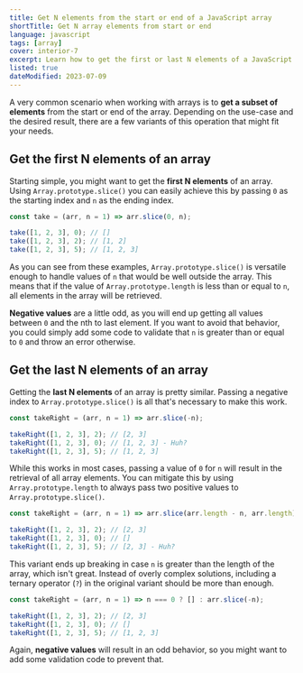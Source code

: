```yaml
---
title: Get N elements from the start or end of a JavaScript array
shortTitle: Get N array elements from start or end
language: javascript
tags: [array]
cover: interior-7
excerpt: Learn how to get the first or last N elements of a JavaScript array, using `Array.prototype.slice()`.
listed: true
dateModified: 2023-07-09
---
```


A very common scenario when working with arrays is to **get a subset of elements** from the start or end of the array. Depending on the use-case and the desired result, there are a few variants of this operation that might fit your needs.

## Get the first N elements of an array

Starting simple, you might want to get the **first N elements** of an array. Using `Array.prototype.slice()` you can easily achieve this by passing `0` as the starting index and `n` as the ending index.

```js
const take = (arr, n = 1) => arr.slice(0, n);

take([1, 2, 3], 0); // []
take([1, 2, 3], 2); // [1, 2]
take([1, 2, 3], 5); // [1, 2, 3]
```

As you can see from these examples, `Array.prototype.slice()` is versatile enough to handle values of `n` that would be well outside the array. This means that if the value of `Array.prototype.length` is less than or equal to `n`, all elements in the array will be retrieved.

**Negative values** are a little odd, as you will end up getting all values between `0` and the nth to last element. If you want to avoid that behavior, you could simply add some code to validate that `n` is greater than or equal to `0` and throw an error otherwise.

## Get the last N elements of an array

Getting the **last N elements** of an array is pretty similar. Passing a negative index to `Array.prototype.slice()` is all that's necessary to make this work.

```js
const takeRight = (arr, n = 1) => arr.slice(-n);

takeRight([1, 2, 3], 2); // [2, 3]
takeRight([1, 2, 3], 0); // [1, 2, 3] - Huh?
takeRight([1, 2, 3], 5); // [1, 2, 3]
```

While this works in most cases, passing a value of `0` for `n` will result in the retrieval of all array elements. You can mitigate this by using `Array.prototype.length` to always pass two positive values to `Array.prototype.slice()`.

```js
const takeRight = (arr, n = 1) => arr.slice(arr.length - n, arr.length);

takeRight([1, 2, 3], 2); // [2, 3]
takeRight([1, 2, 3], 0); // []
takeRight([1, 2, 3], 5); // [2, 3] - Huh?
```

This variant ends up breaking in case `n` is greater than the length of the array, which isn't great. Instead of overly complex solutions, including a ternary operator (`?`) in the original variant should be more than enough.

```js
const takeRight = (arr, n = 1) => n === 0 ? [] : arr.slice(-n);

takeRight([1, 2, 3], 2); // [2, 3]
takeRight([1, 2, 3], 0); // []
takeRight([1, 2, 3], 5); // [1, 2, 3]
```

Again, **negative values** will result in an odd behavior, so you might want to add some validation code to prevent that.

